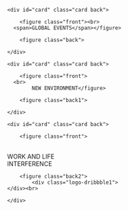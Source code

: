 <!DOCTYPE html>


<html>

<head>

<meta http-equiv="Content-Type" content="text/html; charset=UTF-8">
  
  
<meta name="viewport" content="width=device-width, initial-scale=1, maximum-scale=1, user-scalable=no">
  
  
      
<link rel="stylesheet" href="./style.css">

  


</head>



<body>
  


<section class="container" style="z-index: 5;">
  
	<div id="card" class="card back">
    
		<figure class="front"><br>
      <span>GLOBAL EVENTS</span></figure>
   
		<figure class="back">

</figure>
  
	</div>
</section>




<section class="container" style="z-index: 6;">
  
	<div id="card" class="card back">
    		
		<figure class="front">
      <br>
			NEW ENVIRONMENT</figure>

		<figure class="back1">

			

</figure>
  
	</div>

</section>




<section class="container" style="z-index: 7;">

	<div id="card" class="card back">
    
		<figure class="front">
<br>
			WORK AND LIFE<br>INTERFERENCE
</figure>

		<figure class="back2">
			<div class="logo-dribbble1">
	</div><br>


</figure>
  
	</div>

</section>


 



<script src="./jquery.min.js.download"></script>

    
<script src="./index.js.download"></script>





</body>

</html>

